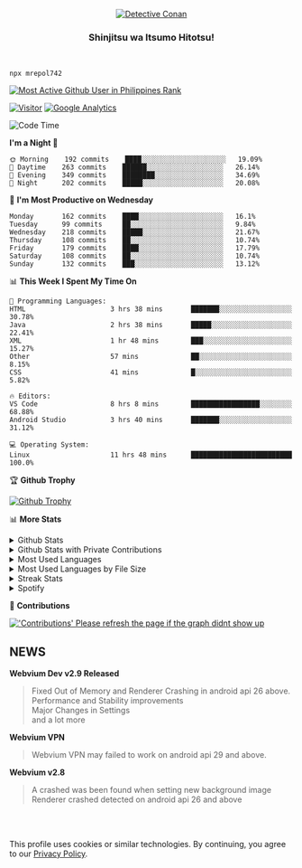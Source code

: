 <p align="center">
<a href="https://mrepol742.github.io">
  <img alt="Detective Conan" src="https://mrepol742-gif-randomizer.vercel.app/api" /> 
  </a> 
  <h3 align="center">Shinjitsu wa Itsumo Hitotsu!</h3>
</p>
<br>

~~~
npx mrepol742
~~~
 
[![Most Active Github User in Philippines Rank](https://enibdhv97zm33sz.m.pipedream.net)](https://mrepol742.github.io)

[![Visitor](https://visitor-badge.glitch.me/badge?page_id=mrepol742)](https:/mrepol742.github.io) [![Google Analytics](https://ga-beacon.appspot.com/UA-211882290-2/profile-readme)](https://mrepol742.github.io)

[comment]: <> (This is a automated generated Data from github action workflow)
[comment]: <> (START OF GENERATED DATA)

<!--START_SECTION:waka-->
![Code Time](http://img.shields.io/badge/Code%20Time-436%20hrs%2010%20mins-blue)

**I'm a Night 🦉** 

```text
🌞 Morning    192 commits    ████░░░░░░░░░░░░░░░░░░░░░   19.09% 
🌆 Daytime    263 commits    ██████░░░░░░░░░░░░░░░░░░░   26.14% 
🌃 Evening    349 commits    ████████░░░░░░░░░░░░░░░░░   34.69% 
🌙 Night      202 commits    █████░░░░░░░░░░░░░░░░░░░░   20.08%

```
📅 **I'm Most Productive on Wednesday** 

```text
Monday       162 commits    ████░░░░░░░░░░░░░░░░░░░░░   16.1% 
Tuesday      99 commits     ██░░░░░░░░░░░░░░░░░░░░░░░   9.84% 
Wednesday    218 commits    █████░░░░░░░░░░░░░░░░░░░░   21.67% 
Thursday     108 commits    ██░░░░░░░░░░░░░░░░░░░░░░░   10.74% 
Friday       179 commits    ████░░░░░░░░░░░░░░░░░░░░░   17.79% 
Saturday     108 commits    ██░░░░░░░░░░░░░░░░░░░░░░░   10.74% 
Sunday       132 commits    ███░░░░░░░░░░░░░░░░░░░░░░   13.12%

```


📊 **This Week I Spent My Time On** 

```text
💬 Programming Languages: 
HTML                     3 hrs 38 mins       ███████░░░░░░░░░░░░░░░░░░   30.78% 
Java                     2 hrs 38 mins       █████░░░░░░░░░░░░░░░░░░░░   22.41% 
XML                      1 hr 48 mins        ███░░░░░░░░░░░░░░░░░░░░░░   15.27% 
Other                    57 mins             ██░░░░░░░░░░░░░░░░░░░░░░░   8.15% 
CSS                      41 mins             █░░░░░░░░░░░░░░░░░░░░░░░░   5.82%

🔥 Editors: 
VS Code                  8 hrs 8 mins        █████████████████░░░░░░░░   68.88% 
Android Studio           3 hrs 40 mins       ███████░░░░░░░░░░░░░░░░░░   31.12%

💻 Operating System: 
Linux                    11 hrs 48 mins      █████████████████████████   100.0%

```


<!--END_SECTION:waka-->

[comment]: <> (END OF GENERATED DATA)

<p>

🏆 **Github Trophy**
  
<a href="https://mrepol742.github.io">
<img alt="Github Trophy" src="https://github-profile-trophy.vercel.app/?username=mrepol742&theme=gruvbox">
</a>
</p>

<p>

📊 **More Stats**
  
<details>
  <summary>Github Stats</summary>
  <br>
  <a href="https://mrepol742.github.io">
  <img alt="Github Stats" src="https://github-readme-stats.vercel.app/api?username=mrepol742&show_icons=true&count_private=true&theme=gruvbox">
</a>  
  
</details> 
  
  <details>
  <summary>Github Stats with Private Contributions</summary>
  <br>
 <a href="https://mrepol742.github.io">
<img alt="Github Stats with Private Contributions" src="https://mrepol742.github.io/github-stats/generated/overview.svg">
</a>
</details>
  
<details>
  <summary>Most Used Languages</summary>
  <br>
 <a href="https://mrepol742.github.io">
<img alt="Most Used Languages" src="https://github-readme-stats.vercel.app/api/top-langs/?username=mrepol742&layout=compact&include_all_commits=true&&count_private=true&langs_count=20&theme=gruvbox">
</a>
</details>

 <details>
  <summary>Most Used Languages by File Size</summary>
  <br>
 <a href="https://mrepol742.github.io">
<img alt="Most Used Languages by File Size" src="https://mrepol742.github.io/github-stats/generated/languages.svg">
</a>
</details>

<details>
  <summary>Streak Stats</summary>
  <br>
<a href="https://mrepol742.github.io">
<img alt="'Streak Stats' Please refresh the page if the stats didnt show up" src="https://mrepol742-streak-stats.herokuapp.com/?user=mrepol742&theme=gruvbox">
</a>
</p>
</details>
<details>
  <summary>Spotify</summary>
  <br>
<a href="https://mrepol742.github.io">
<img alt="Spotify" src="https://spotify-recently-played-readme.vercel.app/api?user=7xx9e7hwq1qyown0m4ut78pcz&count=10&unique=true">
</a>
</p>
</details>


📜 **Contributions**
  
<a href="https://mrepol742.github.io">
<img alt="'Contributions' Please refresh the page if the graph didnt show up" src="https://mrepol742-activity-graph.herokuapp.com/graph?username=mrepol742&theme=github&hide_border=true">
</a>
</p>

## NEWS
**Webvium Dev v2.9 Released**
>Fixed Out of Memory and Renderer Crashing in android api 26 above. <br> Performance and Stability improvements <br> Major Changes in Settings <br> and a lot more

**Webvium VPN**
>Webvium VPN may failed to work on android api 29 and above.

**Webvium v2.8**
>A crashed was been found when setting new background image <br> Renderer crashed detected on android api 26 and above

<br>
<br>

This profile uses cookies or similar technologies. By continuing, you agree to our <a href="https://mrepol742.github.io/privacypolicy">Privacy Policy</a>.

